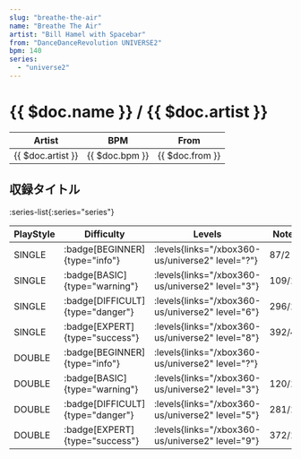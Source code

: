 ```yaml
---
slug: "breathe-the-air"
name: "Breathe The Air"
artist: "Bill Hamel with Spacebar"
from: "DanceDanceRevolution UNIVERSE2"
bpm: 140
series:
  - "universe2"
---
```


# {{ $doc.name }} / {{ $doc.artist }}

|Artist|BPM|From|
|------|---|----|
|{{ $doc.artist }}|{{ $doc.bpm }}|{{ $doc.from }}|

## 収録タイトル

:series-list{:series="series"}

|PlayStyle|Difficulty|Levels|Notes|Movie|
|---------|----------|------|-----|-----|
|SINGLE| :badge[BEGINNER]{type="info"}|<div class="field is-grouped is-grouped-multiline"> :levels{links="/xbox360-us/universe2" level="?"}</div>|87/2||
|SINGLE| :badge[BASIC]{type="warning"}|<div class="field is-grouped is-grouped-multiline"> :levels{links="/xbox360-us/universe2" level="3"}</div>|109/10||
|SINGLE| :badge[DIFFICULT]{type="danger"}|<div class="field is-grouped is-grouped-multiline"> :levels{links="/xbox360-us/universe2" level="6"}</div>|296/12||
|SINGLE| :badge[EXPERT]{type="success"}|<div class="field is-grouped is-grouped-multiline"> :levels{links="/xbox360-us/universe2" level="8"}</div>|392/4||
|DOUBLE| :badge[BEGINNER]{type="info"}|<div class="field is-grouped is-grouped-multiline"> :levels{links="/xbox360-us/universe2" level="?"}</div>|||
|DOUBLE| :badge[BASIC]{type="warning"}|<div class="field is-grouped is-grouped-multiline"> :levels{links="/xbox360-us/universe2" level="3"}</div>|120/12||
|DOUBLE| :badge[DIFFICULT]{type="danger"}|<div class="field is-grouped is-grouped-multiline"> :levels{links="/xbox360-us/universe2" level="5"}</div>|281/14||
|DOUBLE| :badge[EXPERT]{type="success"}|<div class="field is-grouped is-grouped-multiline"> :levels{links="/xbox360-us/universe2" level="9"}</div>|372/19||
